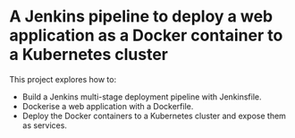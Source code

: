 # A Jenkins pipeline to deploy a web application as a Docker container to a Kubernetes cluster

This project explores how to:
 - Build a Jenkins multi-stage deployment pipeline with Jenkinsfile.
 - Dockerise a web application with a Dockerfile.
 - Deploy the Docker containers to a Kubernetes cluster and expose them as services.
